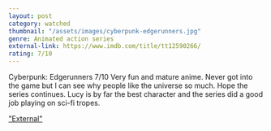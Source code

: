 ```yaml
---
layout: post
category: watched
thumbnail: "/assets/images/cyberpunk-edgerunners.jpg"
genre: Animated action series
external-link: https://www.imdb.com/title/tt12590266/
rating: 7/10
---
```

Cyberpunk: Edgerunners
7/10
Very fun and mature anime. Never got into the game but I can see why people like the universe so much. Hope the series continues. Lucy is by far the best character and the series did a good job playing on sci-fi tropes.

["External"](https://www.imdb.com/title/tt12590266/)